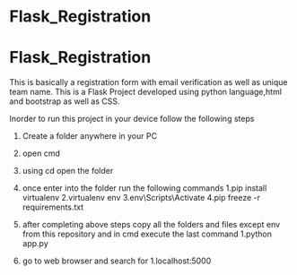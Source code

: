 # Flask_Registration
# Flask_Registration


This is basically a registration form  with email verification as well as unique team name.
This is a Flask Project developed using python language,html and bootstrap as well as CSS.

Inorder to run this project in your device follow the following steps 
1. Create a folder anywhere in your PC
2. open cmd
3. using cd open the folder
4. once enter into the folder run the following commands
      1.pip install virtualenv
      2.virtualenv env
      3.env\Scripts\Activate
      4.pip freeze -r requirements.txt
      
5. after completing above steps copy all the folders and files except env from this repository and in cmd execute the last command
       1.python app.py
6. go to web browser and search for 
        1.localhost:5000
        
      
